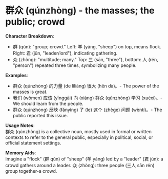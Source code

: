 # **群众 (qúnzhòng) - the masses; the public; crowd**

**Character Breakdown**:  
- 群 (qún): "group; crowd." Left: 羊 (yáng, "sheep") on top, means flock. Right: 君 (jūn, "leader/lord"), indicating gathering.  
- 众 (zhòng): "multitude; many." Top: 三 (sān, "three"), bottom: 人 (rén, "person") repeated three times, symbolizing many people.

**Examples**:  
- 群众 (qúnzhòng) 的力量 (de lìliàng) 很大 (hěn dà)。- The power of the masses is great.  
- 我们 (wǒmen) 应该 (yīnggāi) 向 (xiàng) 群众 (qúnzhòng) 学习 (xuéxí)。- We should learn from the people.  
- 群众 (qúnzhòng) 反映 (fǎnyìng) 了 (le) 这个 (zhège) 问题 (wèntí)。- The public reported this issue.

**Usage Notes**:  
群众 (qúnzhòng) is a collective noun, mostly used in formal or written contexts to refer to the general public, especially in political, social, or official statement settings.

**Memory Aids**:  
Imagine a "flock" (群 qún) of "sheep" (羊 yáng) led by a "leader" (君 jūn): a crowd gathers around a leader. 众 (zhòng): three people (三人 sān rén) group together-a crowd.